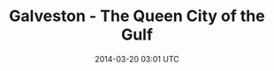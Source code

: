 ---
title: Galveston - The Queen City of the Gulf
image_url: /img/project-previews/galveston.png
vimeo_id: 31176163
date: 2014-03-20 03:01 UTC
label: Profile
---